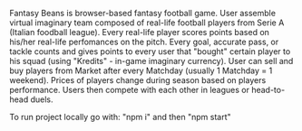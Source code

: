 Fantasy Beans is browser-based fantasy football game. User assemble virtual imaginary team composed of real-life football players from Serie A (Italian foodball league). Every real-life player scores points based on his/her real-life perfomances on the pitch. Every goal, accurate pass, or tackle counts and gives points to every user that "bought" certain player to his squad (using "Kredits" - in-game imaginary currency). 
User can sell and buy players from Market after every Matchday (usually 1 Matchday = 1 weekend). Prices of players change during season based on players performance.
Users then compete with each other in leagues or head-to-head duels. 

To run project locally go with: "npm i" and then "npm start"
